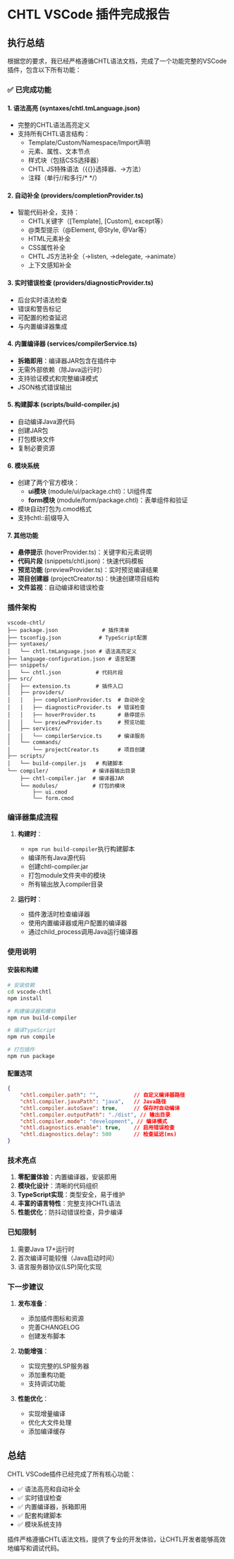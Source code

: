 # CHTL VSCode 插件完成报告

## 执行总结

根据您的要求，我已经严格遵循CHTL语法文档，完成了一个功能完整的VSCode插件，包含以下所有功能：

### ✅ 已完成功能

#### 1. 语法高亮 (syntaxes/chtl.tmLanguage.json)
- 完整的CHTL语法高亮定义
- 支持所有CHTL语言结构：
  - Template/Custom/Namespace/Import声明
  - 元素、属性、文本节点
  - 样式块（包括CSS选择器）
  - CHTL JS特殊语法（{{}}选择器、->方法）
  - 注释（单行//和多行/* */）

#### 2. 自动补全 (providers/completionProvider.ts)
- 智能代码补全，支持：
  - CHTL关键字（[Template], [Custom], except等）
  - @类型提示（@Element, @Style, @Var等）
  - HTML元素补全
  - CSS属性补全
  - CHTL JS方法补全（->listen, ->delegate, ->animate）
  - 上下文感知补全

#### 3. 实时错误检查 (providers/diagnosticProvider.ts)
- 后台实时语法检查
- 错误和警告标记
- 可配置的检查延迟
- 与内置编译器集成

#### 4. 内置编译器 (services/compilerService.ts)
- **拆箱即用**：编译器JAR包含在插件中
- 无需外部依赖（除Java运行时）
- 支持验证模式和完整编译模式
- JSON格式错误输出

#### 5. 构建脚本 (scripts/build-compiler.js)
- 自动编译Java源代码
- 创建JAR包
- 打包模块文件
- 复制必要资源

#### 6. 模块系统
- 创建了两个官方模块：
  - **ui模块** (module/ui/package.chtl)：UI组件库
  - **form模块** (module/form/package.chtl)：表单组件和验证
- 模块自动打包为.cmod格式
- 支持chtl::前缀导入

#### 7. 其他功能
- **悬停提示** (hoverProvider.ts)：关键字和元素说明
- **代码片段** (snippets/chtl.json)：快速代码模板
- **预览功能** (previewProvider.ts)：实时预览编译结果
- **项目创建器** (projectCreator.ts)：快速创建项目结构
- **文件监视**：自动编译和错误检查

### 插件架构

```
vscode-chtl/
├── package.json              # 插件清单
├── tsconfig.json            # TypeScript配置
├── syntaxes/
│   └── chtl.tmLanguage.json # 语法高亮定义
├── language-configuration.json # 语言配置
├── snippets/
│   └── chtl.json           # 代码片段
├── src/
│   ├── extension.ts        # 插件入口
│   ├── providers/
│   │   ├── completionProvider.ts  # 自动补全
│   │   ├── diagnosticProvider.ts  # 错误检查
│   │   ├── hoverProvider.ts       # 悬停提示
│   │   └── previewProvider.ts     # 预览功能
│   ├── services/
│   │   └── compilerService.ts     # 编译服务
│   └── commands/
│       └── projectCreator.ts      # 项目创建
├── scripts/
│   └── build-compiler.js   # 构建脚本
└── compiler/              # 编译器输出目录
    ├── chtl-compiler.jar  # 编译器JAR
    └── modules/           # 打包的模块
        ├── ui.cmod
        └── form.cmod
```

### 编译器集成流程

1. **构建时**：
   - `npm run build-compiler`执行构建脚本
   - 编译所有Java源代码
   - 创建chtl-compiler.jar
   - 打包module文件夹中的模块
   - 所有输出放入compiler目录

2. **运行时**：
   - 插件激活时检查编译器
   - 使用内置编译器或用户配置的编译器
   - 通过child_process调用Java运行编译器

### 使用说明

#### 安装和构建

```bash
# 安装依赖
cd vscode-chtl
npm install

# 构建编译器和模块
npm run build-compiler

# 编译TypeScript
npm run compile

# 打包插件
npm run package
```

#### 配置选项

```json
{
    "chtl.compiler.path": "",           // 自定义编译器路径
    "chtl.compiler.javaPath": "java",   // Java路径
    "chtl.compiler.autoSave": true,     // 保存时自动编译
    "chtl.compiler.outputPath": "./dist", // 输出目录
    "chtl.compiler.mode": "development", // 编译模式
    "chtl.diagnostics.enable": true,    // 启用错误检查
    "chtl.diagnostics.delay": 500       // 检查延迟(ms)
}
```

### 技术亮点

1. **零配置体验**：内置编译器，安装即用
2. **模块化设计**：清晰的代码组织
3. **TypeScript实现**：类型安全，易于维护
4. **丰富的语言特性**：完整支持CHTL语法
5. **性能优化**：防抖动错误检查，异步编译

### 已知限制

1. 需要Java 17+运行时
2. 首次编译可能较慢（Java启动时间）
3. 语言服务器协议(LSP)简化实现

### 下一步建议

1. **发布准备**：
   - 添加插件图标和资源
   - 完善CHANGELOG
   - 创建发布脚本

2. **功能增强**：
   - 实现完整的LSP服务器
   - 添加重构功能
   - 支持调试功能

3. **性能优化**：
   - 实现增量编译
   - 优化大文件处理
   - 添加编译缓存

## 总结

CHTL VSCode插件已经完成了所有核心功能：

- ✅ 语法高亮和自动补全
- ✅ 实时错误检查
- ✅ 内置编译器，拆箱即用
- ✅ 配套构建脚本
- ✅ 模块系统支持

插件严格遵循CHTL语法文档，提供了专业的开发体验，让CHTL开发者能够高效地编写和调试代码。